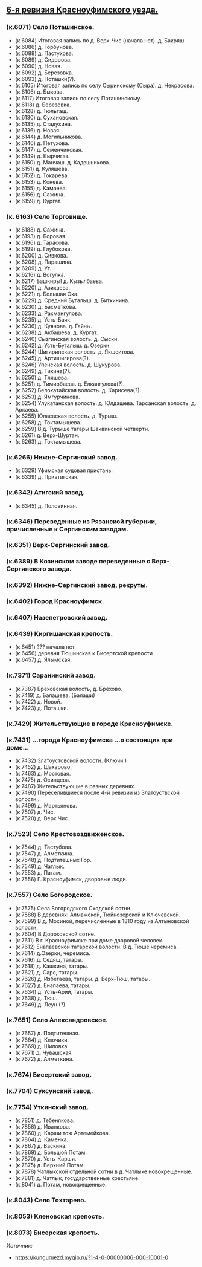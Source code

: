 ## [6-я ревизия Красноуфимского уезда.](https://vk.com/wall-120885113_1387)

### (к.6071) Село Поташинское.

- (к.6084) Итоговая запись по д. Верх-Чис (начала нет). д. Бакряш.
- (к.6086) д. Горбунова.
- (к.6088) д. Пастухова.
- (к.6089) д. Сидорова.
- (к.6090) д. Новая.
- (к.6092) д. Березовка.
- (к.6093) д. Поташки(?).
- (к.6105) Итоговая запись по селу Сыринскому (Сыра). д. Некрасова.
- (к.6106) д. Быкова.
- (к.6117) Итоговая запись по селу Поташинскому.
- (к.6118) д. Березовка.
- (к.6128) д. Тюльгаш.
- (к.6130) д. Сухановская.
- (к.6135) д. Стадухина.
- (к.6136) д. Новая.
- (к.6144) д. Могильникова.
- (к.6146) д. Петухова.
- (к.6147) д. Семенчинская.
- (к.6149) д. Кырчигаз.
- (к.6150) д. Манчаш. д. Кадешникова.
- (к.6151) д. Куляшева.
- (к.6152) д. Токарева.
- (к.6153) д. Конева.
- (к.6155) д. Камаева.
- (к.6156) д. Сажина.
- (к.6159) д. Кургат.

### (к. 6163) Село Торговище.

- (к.6188) д. Сажина.
- (к.6193) д. Боровая.
- (к.6196) д. Тарасова.
- (к.6199) д. Глубокова.
- (к.6200) д. Сивкова.
- (к.6208) д. Парашина.
- (к.6209) д. Ут.
- (к.6216) д. Вогулка.
- (к.6217) Башкиры! д. Кызылбаева.
- (к.6220) д. Азикаева.
- (к.6221) д. Большая Ока.
- (к.6229) д. Средний Бугалыш. д. Биткинина.
- (к.6230) д. Бахметкова.
- (к.6233) д. Рахмангулова.
- (к.6235) д. Усть-Баяк.
- (к.6236) д. Куянова. д. Гайны.
- (к.6238) д. Акбашева. д. Кургат.
- (к.6240) Сызгинская волость. д. Сыски.
- (к.6242) д. Усть-Бугалыш. д. Озерки.
- (к.6244) Шигиринская волость. д. Якшеитова.
- (к.6245) д. Артишигирова(?).
- (к.6246) Упенская волость. д. Шукурова.
- (к.6249) д. Тикина(?).
- (к.6250) д. Тляшева.
- (к.6251) д. Тимирбаева. д. Елкангулова(?).
- (к.6252) Белокатайская волость. д. Карисева(?).
- (к.6253) д. Ямгурчинова.
- (к.6254) Улукатанская волость. д. Юлдашева. Тарсанская волость. д. Аркаева.
- (к.6255) Юлаевская волость. д. Турыш.
- (к.6258) д. Токтамышева.
- (к.6259) В д. Турыше татары Шаквинской четверти.
- (к.6261) д. Верх-Шуртан.
- (к.6263) д. Токтамышева.

### (к.6266) Нижне-Сергинский завод.

- (к.6329) Уфимская судовая пристань.
- (к.6339) д. Приатигская.

### (к.6342) Атигский завод.

- (к.6345) д. Половинная.

### (к.6346) Переведенные из Рязанской губернии, причисленные к Сергинским заводам.
### (к.6351) Верх-Сергинский завод.
### (к.6389) В Козинском заводе переведенные с Верх-Сергинского завода.
### (к.6392) Нижне-Сергинский завод, рекруты.
### (к.6402) Город Красноуфимск.
### (к.6407) Назепетровский завод.
### (к.6439) Киргишанская крепость.

- (к.6451) ??? начала нет.
- (к.6456) деревня Тюшинская к Бисертской крепости
- (к.6457) д. Ялымская.

### (к.7371) Саранинский завод.

- (к.7387) Бреховская волость, д. Брёхово.
- (к.7419) д. Балашева. (Балаши)
- (к.7422) д. Новой.
- (к.7423) д. Поташки.

### (к.7429) Жительствующие в городе Красноуфимске.

### (к.7431) …города Красноуфимска …о состоящих при доме…

- (к.7432) Златоустовской волости. (Ключи.)
- (к.7452) д. Шахарово.
- (к.7463) д. Мостовая.
- (к.7475) д. Осинцева.
- (к.7487) Жительствующие в разных деревнях.
- (к.7490) Переселившиеся после 4-й ревизии из Златоуствской волости…
- (к.7499) д. Мартьянова.
- (к.7507) д. Чис.
- (к.7520) д. Верх Чис.

### (к.7523) Село Крестовоздвиженское.

- (к.7544) д. Тастубова.
- (к.7547) д. Алметкина.
- (к.7548) д. Подтитешных Гор.
- (к.7549) д. Чатлык.
- (к.7553) д. Патам.
- (к.7556) Г. Красноуфимск, дворовые люди.

### (к.7557) Село Богородское.

- (к.7575) Села Богородского Сходской сотни.
- (к.7588) В деревнях: Алмажской, Тюйнозерской и Ключевской.
- (к.7599) В д. Мосиной, перечисленные в 1810 году из Алтыновской волости.
- (к.7604) В Дороховской сотне.
- (к.7611) В г. Красноуфимске при доме дворовой человек.
- (к.7612) Енапаевской татарской волости. В д. Тюше черемиса.
- (к.7614) д.Озерки, черемиса.
- (к.7616) д. Седяш, татары.
- (к.7618) д. Кашкина, татары.
- (к.7621) д. Сарс, татары.
- (к.7626) д. Избегаева, татары. д. Верх-Тюш, татары.
- (к.7627) д. Енапаева, татары.
- (к.7634) д. Усть-Арий, татары.
- (к.7638) д. Тюш.
- (к.7649) д. Леун (?).

### (к.7651) Село Александровское.

- (к.7657) д. Подтитешная.
- (к.7664) д. Ключики.
- (к.7669) д. Шиловка.
- (к.7671) д. Чувашская.
- (к.7672) д. Алметкина.

### (к.7674) Бисертский завод.
### (к.7704) Суксунский завод.
### (к.7754) Уткинский завод.

- (к.7851) д. Тебенякова.
- (к.7858) д. Иванкова.
- (к.7860) д. Карши тож Артемейкова.
- (к.7864) д. Каменка.
- (к.7867) д. Васкина.
- (к.7869) д. Большой Потам.
- (к.7870) д. Усть-Карши.
- (к.7875) д. Верхний Потам.
- (к.7878) Чатлыкской отдельной сотни в д. Чатлыке новокрещенные.
- (к.7881) д. Чатлык, государственные крестьяне.
- (к.8041) д. Потам, новокрещенные.

### (к.8043) Село Тохтарево.
### (к.8053) Кленовская крепость.
### (к.8073) Бисерская крепость.

_Источник:_

* https://kunguruezd.myqip.ru/?1-4-0-00000006-000-10001-0